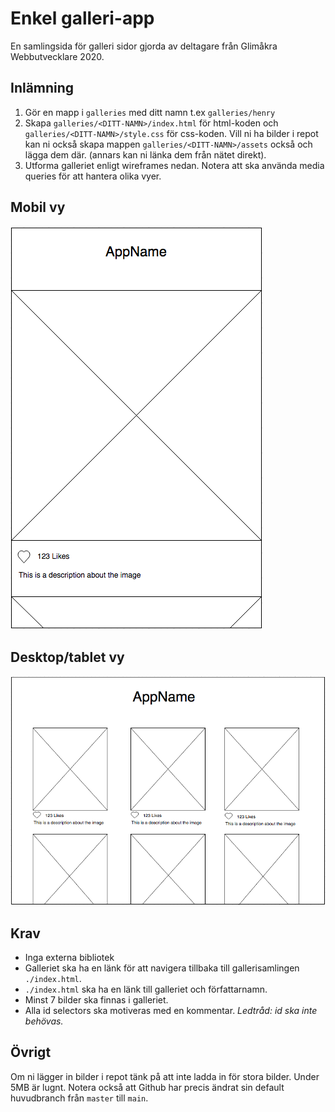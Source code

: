 # Enkel galleri-app

En samlingsida för galleri sidor gjorda av deltagare från Glimåkra Webbutvecklare 2020.

## Inlämning

1. Gör en mapp i `galleries` med ditt namn t.ex `galleries/henry`
2. Skapa  `galleries/<DITT-NAMN>/index.html` för html-koden och `galleries/<DITT-NAMN>/style.css` för css-koden. Vill ni ha bilder i repot kan ni också skapa mappen `galleries/<DITT-NAMN>/assets` också och lägga dem där. (annars kan ni länka dem från nätet direkt).
3. Utforma galleriet enligt wireframes nedan. Notera att ska använda media queries för att hantera olika vyer.

## Mobil vy

![](./assets/mobile-view.png)

## Desktop/tablet vy

![](./assets/desktop-tablet-view.png)

## Krav

-   Inga externa bibliotek
-   Galleriet ska ha en länk för att navigera tillbaka till gallerisamlingen `./index.html`.
-   `./index.html` ska ha en länk till galleriet och författarnamn.
-   Minst 7 bilder ska finnas i galleriet.
-   Alla id selectors ska motiveras med en kommentar. _Ledtråd: id ska inte behövas._

## Övrigt
Om ni lägger in bilder i repot tänk på att inte ladda in för stora bilder. Under 5MB är lugnt. 
Notera också att Github har precis ändrat sin default huvudbranch från `master` till `main`.
